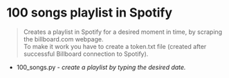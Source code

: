 # 100 songs playlist in Spotify

> Creates a playlist in Spotify for a desired moment in time, by scraping the billboard.com webpage.  
> To make it work you have to create a token.txt file (created after successful Billboard connection to Spotify).

* 100_songs.py - _create a playlist by typing the desired date._

